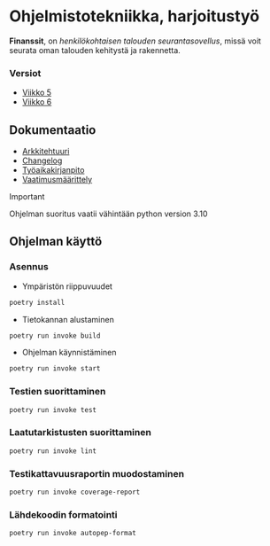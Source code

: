 # Ohjelmistotekniikka, harjoitustyö

__Finanssit__, on _henkilökohtaisen talouden seurantasovellus_, missä voit seurata oman talouden kehitystä ja rakennetta.

### Versiot
- [Viikko 5](https://github.com/mpajuka/finanssit/releases/tag/viikko5)
- [Viikko 6](https://github.com/mpajuka/finanssit/releases/tag/viikko6)

## Dokumentaatio
- [Arkkitehtuuri](https://github.com/mpajuka/finanssit/blob/main/dokumentaatio/arkkitehtuuri.md)
- [Changelog](https://github.com/mpajuka/finanssit/blob/main/dokumentaatio/changelog.md)
- [Työaikakirjanpito](https://github.com/mpajuka/finanssit/blob/main/dokumentaatio/tuntikirjanpito.md)
- [Vaatimusmäärittely](https://github.com/mpajuka/finanssit/blob/main/dokumentaatio/vaatimusmaarittely.md)

> [!IMPORTANT]
> Ohjelman suoritus vaatii vähintään python version 3.10

## Ohjelman käyttö
### Asennus
- Ympäristön riippuvuudet
```bash
poetry install
```
- Tietokannan alustaminen
```bash
poetry run invoke build
```
- Ohjelman käynnistäminen
```bash
poetry run invoke start
```

### Testien suorittaminen
```bash
poetry run invoke test
```

### Laatutarkistusten suorittaminen
```bash
poetry run invoke lint
```

### Testikattavuusraportin muodostaminen
```bash
poetry run invoke coverage-report
```

### Lähdekoodin formatointi
```bash
poetry run invoke autopep-format
```
